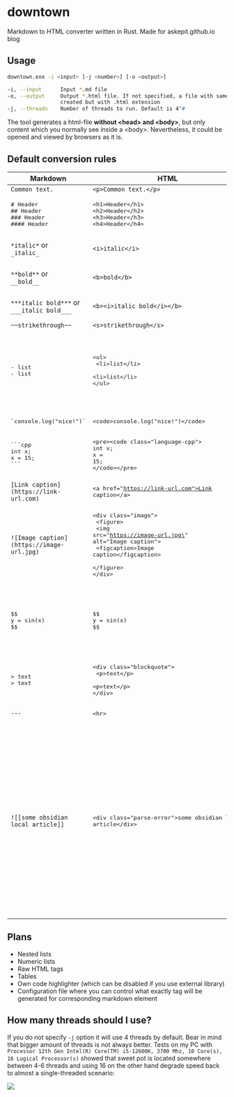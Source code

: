 # downtown

Markdown to HTML converter written in Rust. Made for askepit.github.io blog

## Usage

```bash
downtown.exe -i <input> [-j <number>] [-o <output>]

-i, --input      Input *.md file
-o, --output     Output *.html file. If not specified, a file with same name as <input> file will be
                 created but with .html extension
-j, --threads    Number of threads to run. Default is 4"#
```

The tool generates a html-file **without \<head\> and \<body\>**, but only content which you normally see inside a \<body\>. Nevertheless, it could be opened and viewed by browsers as it is. 

## Default conversion rules

| Markdown                                                      | HTML                                                                                                                                                                                          | Comments                                                                                                                                                                                       |
| ------------------------------------------------------------- | --------------------------------------------------------------------------------------------------------------------------------------------------------------------------------------------- | ---------------------------------------------------------------------------------------------------------------------------------------------------------------------------------------------- |
| `Common text.`                                                | `<p>Common text.</p>`                                                                                                                                                                         |                                                                                                                                                                                                |
| <pre># Header<br>## Header<br>### Header<br>#### Header</pre> | <pre>\<h1\>Header\</h1\><br>\<h2\>Header\</h2\><br>\<h3\>Header\</h3\><br>\<h4\>Header\</h4\></pre>                                                                                           | Supports `<h1>..<h4>`                                                                                                                                                                          |
| `*italic*` or<br>`_italic_`                                   | `<i>italic</i>`                                                                                                                                                                               | `_` in identifiers is ignored                                                                                                                                                                  |
| `**bold**` or<br>`__bold__`                                   | `<b>bold</b>`                                                                                                                                                                                 | `_` in identifiers is ignored                                                                                                                                                                  |
| `***italic bold***` or<br>`___italic bold___`                 | `<b><i>italic bold</i></b>`                                                                                                                                                                   | `_` in identifiers is ignored                                                                                                                                                                  |
| `~~strikethrough~~`                                           | `<s>strikethrough</s>`                                                                                                                                                                        |                                                                                                                                                                                                |
| <pre>- list<br>- list</pre>                                   | <pre>\<ul><br>  \<li>list\</li><br>  \<li>list\</li><br>\</ul><br></pre>                                                                                                                      | Nesting is *not supported yet*. Numeric lists *are not supported yet *                                                                                                                         |
| <pre>\`console.log("nice!")\`</pre>                           | <pre>\<code>console.log("nice!")\</code></pre>                                                                                                                                                |                                                                                                                                                                                                |
| <pre>\`\`\`cpp<br>int x;<br>x = 15;<br>\`\`\`</pre>           | <pre>\<pre>\<code class=\"language-cpp\"><br>int x;<br>x = 15;<br>\</code>\</pre><br></pre>                                                                                                   |                                                                                                                                                                                                |
| `[Link caption](https://link-url.com)`                        | <pre>\<a href=\"https://link-url.com">Link caption\</a><br></pre>                                                                                                                             |                                                                                                                                                                                                |
| `![Image caption](https://image-url.jpg)`                     | <pre>\<div class=\"image\"><br>  \<figure><br>    \<img src=\"https://image-url.jpg\" alt=\"Image caption\"><br>    \<figcaption>Image caption\</figcaption><br>  \</figure><br>\</div></pre> |                                                                                                                                                                                                |
| <pre>\$\$<br>y = sin(x)<br>$$</pre>                           | <pre>\$\$<br>y = sin(x)<br>$$</pre>                                                                                                                                                           | Copies as it is to allow external latex libraries to process LaTeX text                                                                                                                        |
| <pre>> text<br>> text</pre>                                   | <pre>\<div class=\"blockquote\"><br>  \<p>text\</p><br>  \<p>text\</p><br>\</div></pre>                                                                                                       |                                                                                                                                                                                                |
| `---`                                                         | <pre>\<hr></pre>                                                                                                                                                                              |                                                                                                                                                                                                |
| `![[some obsidian local article]]`                            | <pre>\<div class="parse-error">some obsidian local article\</div></pre>                                                                                                                       | Any stuff that could not be parsed properly converts to a "parse-error" which you can detect then in your html-page if you properly prepare alarming css formatting for the class .parse-error |

## Plans

- Nested lists
- Numeric lists
- Raw HTML tags
- Tables
- Own code highlighter (which can be disabled if you use external library)
- Configuration file where you can control what exactly tag will be generated for corresponding markdown element

## How many threads should I use?

If you do not specify `-j` option it will use 4 threads by default. Bear in mind that bigger amount of threads is not always better. Tests on my PC with `Processor	12th Gen Intel(R) Core(TM) i5-12600K, 3700 Mhz, 10 Core(s), 16 Logical Processor(s)` showed that sweet pot is located somewhere between 4-6 threads and using 16 on the other hand degrade speed back to almost a single-threaded scenario:

![](https://habrastorage.org/webt/lu/rz/4z/lurz4z4aqxmrr9tn9ds-swnpxbw.png)
